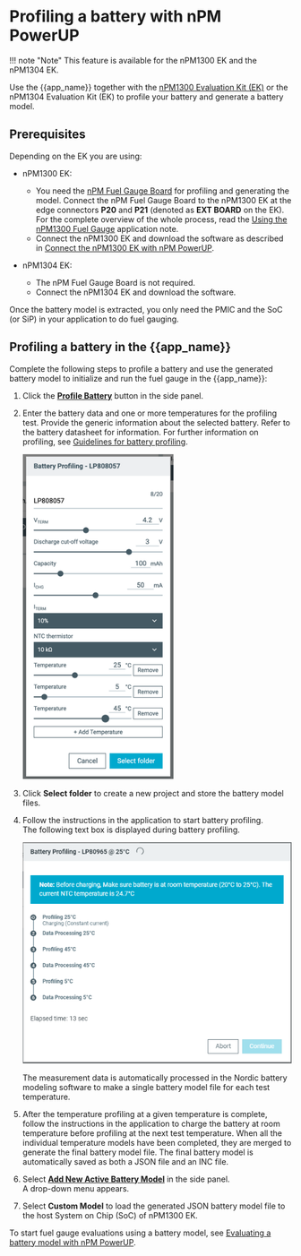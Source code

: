 # Profiling a battery with nPM PowerUP

!!! note "Note"
     This feature is available for the nPM1300 EK and the nPM1304 EK.

Use the {{app_name}} together with the [nPM1300 Evaluation Kit (EK)](https://docs.nordicsemi.com/bundle/ug_npm1300_ek/page/UG/nPM1300_EK/intro.html) or the nPM1304 Evaluation Kit (EK) to profile your battery and generate a battery model.

## Prerequisites

Depending on the EK you are using:

* nPM1300 EK:

    * You need the [nPM Fuel Gauge Board](https://docs.nordicsemi.com/bundle/ug_npm_fuel_gauge/page/UG/nPM_fuel_gauge/intro.html) for profiling and generating the model. Connect the nPM Fuel Gauge Board to the nPM1300 EK at the edge connectors **P20** and **P21** (denoted as **EXT BOARD** on the EK). For the complete overview of the whole process, read the [Using the nPM1300 Fuel Gauge](https://docs.nordicsemi.com/bundle/nan_045/page/APP/nan_045/intro.html) application note.
    * Connect the nPM1300 EK and download the software as described in [Connect the nPM1300 EK with nPM PowerUP](https://docs.nordicsemi.com/bundle/ug_npm1300_ek/page/UG/nPM1300_EK/use_ek_power_up.html).

* nPM1304 EK:

    * The nPM Fuel Gauge Board is not required.
    * Connect the nPM1304 EK and download the software.

Once the battery model is extracted, you only need the PMIC and the SoC (or SiP) in your application to do fuel gauging.

## Profiling a battery in the {{app_name}}

Complete the following steps to profile a battery and use the generated battery model to initialize and run the fuel gauge in the {{app_name}}:

1. Click the [**Profile Battery**](overview.md#npm1300-and-npm1304-fuel-gauge) button in the side panel.
1. Enter the battery data and one or more temperatures for the profiling test. Provide the generic information about the selected battery. Refer to the battery datasheet for information. For further information on profiling, see [Guidelines for battery profiling](profiling_guidelines.md).

    ![Profile Battery test configuration](./screenshots/battery_profiling.PNG "Profile Battery test configuration")

1. Click **Select folder** to create a new project and store the battery model files.
1. Follow the instructions in the application to start battery profiling.</br>
   The following text box is displayed during battery profiling.

    ![Battery profiling ongoing](./screenshots/battery_profiling_ongoing.PNG "Battery profiling ongoing")

    The measurement data is automatically processed in the Nordic battery modeling software to make a single battery model file for each test temperature.

1. After the temperature profiling at a given temperature is complete, follow the instructions in the application to charge the battery at room temperature before profiling at the next test temperature. When all the individual temperature models have been completed, they are merged to generate the final battery model file. The final battery model is automatically saved as both a JSON file and an INC file.
1. Select [**Add New Active Battery Model**](./overview.md#npm1300-and-nPM1304-fuel-gauge) in the side panel.</br>
   A drop-down menu appears.
1. Select **Custom Model** to load the generated JSON battery model file to the host System on Chip (SoC) of nPM1300 EK.

To start fuel gauge evaluations using a battery model, see [Evaluating a battery model with nPM PowerUP](evaluating_battery.md).
